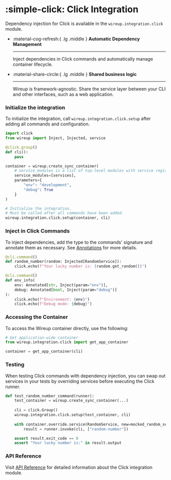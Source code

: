 # :simple-click: Click Integration

Dependency injection for Click is available in the `wireup.integration.click` module.

<div class="grid cards annotate" markdown>

-   :material-cog-refresh:{ .lg .middle } __Automatic Dependency Management__

    ---

    Inject dependencies in Click commands and automatically manage container lifecycle.

-   :material-share-circle:{ .lg .middle } __Shared business logic__

    ---

    Wireup is framework-agnostic. Share the service layer between your CLI and other interfaces, such as a web application.

</div>

### Initialize the integration

To initialize the integration, call `wireup.integration.click.setup` after adding all commands and configuration.

```python
import click
from wireup import Inject, Injected, service

@click.group()
def cli():
    pass

container = wireup.create_sync_container(
    # service_modules is a list of top-level modules with service registrations
    service_modules=[services],
    parameters={
        "env": "development",
        "debug": True
    }
)

# Initialize the integration.
# Must be called after all commands have been added.
wireup.integration.click.setup(container, cli)
```

### Inject in Click Commands

To inject dependencies, add the type to the commands' signature and annotate them as necessary.
See [Annotations](../../annotations.md) for more details.

```python title="Click Command"
@cli.command()
def random_number(random: Injected[RandomService]):
    click.echo(f"Your lucky number is: {random.get_random()}")

@cli.command()
def env_info(
    env: Annotated[str, Inject(param="env")],
    debug: Annotated[bool, Inject(param="debug")]
):
    click.echo(f"Environment: {env}")
    click.echo(f"Debug mode: {debug}")
```

### Accessing the Container

To access the Wireup container directly, use the following:

```python
# Get application-wide container
from wireup.integration.click import get_app_container

container = get_app_container(cli)
```

### Testing

When testing Click commands with dependency injection, you can swap out services in your tests by overriding
services before executing the Click runner.

```python
def test_random_number_command(runner):
    test_container = wireup.create_sync_container(...)
    
    cli = click.Group()
    wireup.integration.click.setup(test_container, cli)
    
    with container.override.service(RandomService, new=mocked_random_service):
        result = runner.invoke(cli, ["random-number"])

    assert result.exit_code == 0
    assert "Your lucky number is:" in result.output
```

### API Reference

Visit [API Reference](../../class/click_integration.md) for detailed information about the Click integration module.
